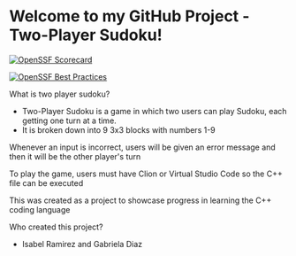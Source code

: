 # Welcome to my GitHub Project - Two-Player Sudoku!
[![OpenSSF Scorecard](https://api.scorecard.dev/projects/github.com/isabelramirez10/Two-Player-Sudoku/badge)](https://scorecard.dev/viewer/?uri=github.com/isabelramirez10/Two-Player-Sudoku)

[![OpenSSF Best Practices](https://api.bestpractice.dev/projects/github.com/isabelramirez10/Two-Player-Sudoku/badge)](https://bestpractice.dev/viewer/?uri=github.com/isabelramirez10/Two-Player-Sudoku)

What is two player sudoku?
- Two-Player Sudoku is a game in which two users can play Sudoku, each getting one turn at a time.
- It is broken down into 9 3x3 blocks with numbers 1-9 

Whenever an input is incorrect, users will be given an error message and then it will be the other player's turn 

To play the game, users must have Clion or Virtual Studio Code so the C++ file can be executed

This was created as a project to showcase progress in learning the C++ coding language

 Who created this project?
 - Isabel Ramirez and Gabriela Diaz
